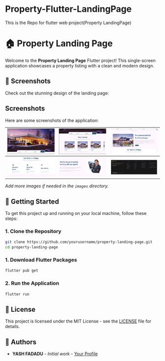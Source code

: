 # Property-Flutter-LandingPage
 This is the Repo for flutter web project(Property LandingPage)
# 🏠 Property Landing Page

Welcome to the **Property Landing Page** Flutter project! This single-screen application showcases a property listing with a clean and modern design.

## 📸 Screenshots

Check out the stunning design of the landing page:

## Screenshots

Here are some screenshots of the application:

| ![Screenshot 1](screenshots/ss1.png) | ![Screenshot 2](screenshots/ss2.png) | ![Screenshot 3](screenshots/ss3.png) |
|--------------------------------------|--------------------------------------|--------------------------------------|
| ![Screenshot 4](screenshots/ss4.png) | ![Screenshot 5](screenshots/ss5.png) | ![Screenshot 6](screenshots/ss6.png) |


*Add more images if needed in the `images` directory.*

## 🚀 Getting Started

To get this project up and running on your local machine, follow these steps:

### 1. Clone the Repository

```bash
git clone https://github.com/yourusername/property-landing-page.git
cd property-landing-page
```

### 1. Download Flutter Packages

```bash
flutter pub get
```

### 2. Run the Application

```bash
flutter run
```

## 📝 License

This project is licensed under the MIT License - see the [LICENSE](LICENSE) file for details.

## 📝 Authors

* **YASH FADADU** - *Initial work* - [Your Profile](https://github.com/yash-1994)
